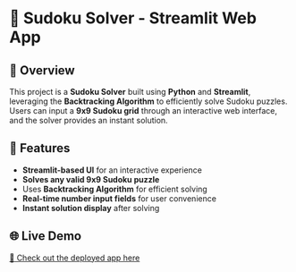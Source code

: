 # 🧩 Sudoku Solver - Streamlit Web App  

## 📌 Overview  
This project is a **Sudoku Solver** built using **Python** and **Streamlit**, leveraging the **Backtracking Algorithm** to efficiently solve Sudoku puzzles. Users can input a **9x9 Sudoku grid** through an interactive web interface, and the solver provides an instant solution.

## 🚀 Features  
- **Streamlit-based UI** for an interactive experience  
- **Solves any valid 9x9 Sudoku puzzle**  
- Uses **Backtracking Algorithm** for efficient solving  
- **Real-time number input fields** for user convenience  
- **Instant solution display** after solving  
 
## 🌐 Live Demo  
[🔗 Check out the deployed app here](https://ultimate-sudoku-solver.streamlit.app/)

